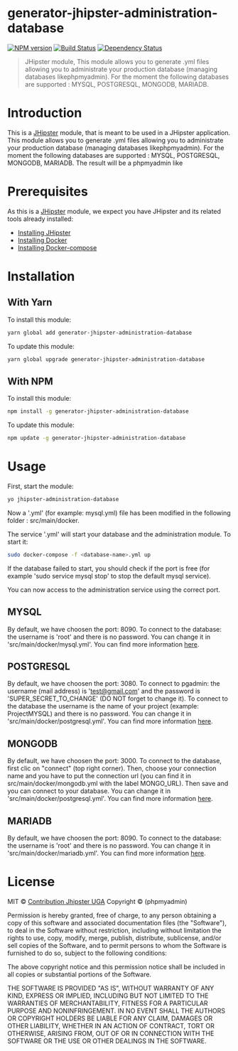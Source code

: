 # generator-jhipster-administration-database
[![NPM version][npm-image]][npm-url] [![Build Status][travis-image]][travis-url] [![Dependency Status][daviddm-image]][daviddm-url]
> JHipster module, This module allows you to generate .yml files allowing you to administrate your production database (managing databases likephpmyadmin). For the moment the following databases are supported : MYSQL, POSTGRESQL, MONGODB, MARIADB.

# Introduction

This is a [JHipster](http://jhipster.github.io/) module, that is meant to be used in a JHipster application.
This module allows you to generate .yml files allowing you to administrate your production database (managing databases likephpmyadmin). For the moment the following databases are supported : MYSQL, POSTGRESQL, MONGODB, MARIADB. The result will be a phpmyadmin like

# Prerequisites

As this is a [JHipster](http://jhipster.github.io/) module, we expect you have JHipster and its related tools already installed:

- [Installing JHipster](https://jhipster.github.io/installation.html)
- [Installing Docker](https://docs.docker.com/install/)
- [Installing Docker-compose](https://docs.docker.com/compose/install/)

# Installation

## With Yarn

To install this module:

```bash
yarn global add generator-jhipster-administration-database
```

To update this module:

```bash
yarn global upgrade generator-jhipster-administration-database
```

## With NPM

To install this module:

```bash
npm install -g generator-jhipster-administration-database
```

To update this module:

```bash
npm update -g generator-jhipster-administration-database
```

# Usage

First, start the module:

```bash
yo jhipster-administration-database
```

Now a '<database-name>.yml' (for example: mysql.yml) file has been modified in the following folder : src/main/docker.

The service '<database-name>.yml' will start your database and the administration module. To start it:

```bash
sudo docker-compose -f <database-name>.yml up
```
If the database failed to start, you should check if the port is free (for example 'sudo service mysql stop' to stop the default mysql service).

You can now access to the administration service using the correct port.


## MYSQL

By default, we have choosen the port: 8090. To connect to the database: the username is 'root' and there is no password. You can change it in 'src/main/docker/mysql.yml'. You can find more information [here](https://github.com/phpmyadmin/docker).


## POSTGRESQL

By default, we have choosen the port: 3080. To connect to pgadmin: the username (mail address) is 'test@gmail.com' and the password is 'SUPER_SECRET_TO_CHANGE' (DO NOT forget to change it). To connect to the database the username is the name of your project (example: ProjectMYSQL) and there is no password. You can change it in 'src/main/docker/postgresql.yml'. You can find more information [here](https://hub.docker.com/r/dpage/pgadmin4).

## MONGODB

By default, we have choosen the port: 3000. To connect to the database, first clic on "connect" (top right corner). Then, choose your connection name and you have to put the connection url (you can find it in src/main/docker/mongodb.yml with the label MONGO_URL). Then save and you can connect to your database. You can change it in 'src/main/docker/postgresql.yml'. You can find more information [here](https://hub.docker.com/r/mongoclient/mongoclient/).

## MARIADB

By default, we have choosen the port: 8090. To connect to the database: the username is 'root' and there is no password. You can change it in 'src/main/docker/mariadb.yml'. You can find more information [here](https://github.com/phpmyadmin/docker).

# License

MIT © [Contribution Jhipster UGA](https://github.com/contribution-jhipster-uga)
Copyright © (phpmyadmin)

Permission is hereby granted, free of charge, to any person obtaining a copy of this software and associated documentation files (the "Software"), to deal in the Software without restriction, including without limitation the rights to use, copy, modify, merge, publish, distribute, sublicense, and/or sell copies of the Software, and to permit persons to whom the Software is furnished to do so, subject to the following conditions:

The above copyright notice and this permission notice shall be included in all copies or substantial portions of the Software.

THE SOFTWARE IS PROVIDED "AS IS", WITHOUT WARRANTY OF ANY KIND, EXPRESS OR IMPLIED, INCLUDING BUT NOT LIMITED TO THE WARRANTIES OF MERCHANTABILITY, FITNESS FOR A PARTICULAR PURPOSE AND NONINFRINGEMENT. IN NO EVENT SHALL THE AUTHORS OR COPYRIGHT HOLDERS BE LIABLE FOR ANY CLAIM, DAMAGES OR OTHER LIABILITY, WHETHER IN AN ACTION OF CONTRACT, TORT OR OTHERWISE, ARISING FROM, OUT OF OR IN CONNECTION WITH THE SOFTWARE OR THE USE OR OTHER DEALINGS IN THE SOFTWARE.

[npm-image]: https://img.shields.io/npm/v/generator-jhipster-administration-database.svg
[npm-url]: https://npmjs.org/package/generator-jhipster-administration-database
[travis-image]: https://travis-ci.org/contribution-jhipster-uga/generator-jhipster-administration-database.svg?branch=master
[travis-url]: https://travis-ci.org/contribution-jhipster-uga/generator-jhipster-administration-database
[daviddm-image]: https://david-dm.org/contribution-jhipster-uga/generator-jhipster-administration-database.svg?theme=shields.io
[daviddm-url]: https://david-dm.org/contribution-jhipster-uga/generator-jhipster-administration-database
